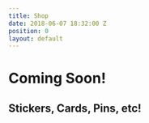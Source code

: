 ```yaml
---
title: Shop
date: 2018-06-07 18:32:00 Z
position: 0
layout: default
---
```


# Coming Soon!
## Stickers, Cards, Pins, etc!